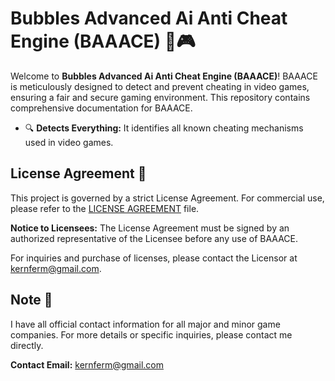 # Bubbles Advanced Ai Anti Cheat Engine (BAAACE) 🚫🎮

Welcome to **Bubbles Advanced Ai Anti Cheat Engine (BAAACE)**! BAAACE is meticulously designed to detect and prevent cheating in video games, ensuring a fair and secure gaming environment. This repository contains comprehensive documentation for BAAACE.

- 🔍 **Detects Everything:** It identifies all known cheating mechanisms used in video games.

## License Agreement 📄

This project is governed by a strict License Agreement. For commercial use, please refer to the [LICENSE AGREEMENT](https://github.com/KernFerm/Bubbles-Advanced-Anti-Cheat-Engine/blob/main/License-Agreement) file.

**Notice to Licensees:** The License Agreement must be signed by an authorized representative of the Licensee before any use of BAAACE.

For inquiries and purchase of licenses, please contact the Licensor at kernferm@gmail.com.

## Note 📝

I have all official contact information for all major and minor game companies. For more details or specific inquiries, please contact me directly.

**Contact Email:** kernferm@gmail.com
